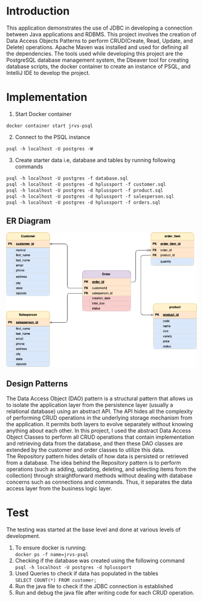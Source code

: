 # Introduction
This application demonstrates the use of JDBC in developing a connection between Java applications and RDBMS. This project involves the creation of Data Access Objects Patterns to perform CRUD(Create, Read, Update, and Delete) operations. Apache Maven was installed and used for defining all the dependencies. The tools used while developing this project are the PostgreSQL database management system, the Dbeaver tool for creating database scripts, the docker container to create an instance of PSQL, and IntelliJ IDE to develop the project.<br>

# Implementation
1. Start Docker container<br>
```
docker container start jrvs-psql
```
2. Connect to the PSQL instance <br>
```
psql -h localhost -U postgres -W
```
3. Create starter data i.e, database and tables by running following commands<br>
```
psql -h localhost -U postgres -f database.sql
psql -h localhost -U postgres -d hplussport -f customer.sql
psql -h localhost -U postgres -d hplussport -f product.sql
psql -h localhost -U postgres -d hplussport -f salesperson.sql
psql -h localhost -U postgres -d hplussport -f orders.sql
```
## ER Diagram

![ER.png](src%2Fmain%2Fresources%2Fassets%2FER.png)
## Design Patterns
The Data Access Object (DAO) pattern is a structural pattern that allows us to isolate the application layer from the persistence layer (usually a relational database) using an abstract API. The API hides all the complexity of performing CRUD operations in the underlying storage mechanism from the application. It permits both layers to evolve separately without knowing anything about each other. In this project, I used the abstract Data Access Object Classes to perform all CRUD operations that contain implementation and retrieving data from the database, and then these DAO classes are extended by the customer and order classes to utilize this data.<br>
The Repository pattern hides details of how data is persisted or retrieved from a database. The idea behind the Repository pattern is to perform operations (such as adding, updating, deleting, and selecting items from the collection)  through straightforward methods without dealing with database concerns such as connections and commands. Thus, it separates the data access layer from the business logic layer.<br>
# Test
The testing was started at the base level and done at various levels of development.
1. To ensure docker is running:<br>
  ```docker ps -f name=jrvs-psql```
2. Checking if the database was created using the following command<br>
```psql -h localhost -U postgres -d hplussport```
3. Used Queries to check if data has populated in the tables<br>
```SELECT COUNT(*) FROM customer;```
4. Run the java file to check if the JDBC connection is established<br>
5. Run and debug the java file after writing code for each CRUD operation.


